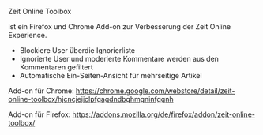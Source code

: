 Zeit Online Toolbox

ist ein Firefox und Chrome Add-on zur Verbesserung der Zeit Online Experience.

- Blockiere User überdie  Ignorierliste
- Ignorierte User und moderierte Kommentare werden aus den Kommentaren gefiltert
- Automatische Ein-Seiten-Ansicht für mehrseitige Artikel

Add-on für Chrome: https://chrome.google.com/webstore/detail/zeit-online-toolbox/hjcncjeijclpfgagdndbghmgninfggnh

Add-on für Firefox: https://addons.mozilla.org/de/firefox/addon/zeit-online-toolbox/

